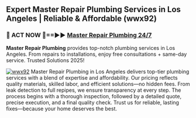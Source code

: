 ## Expert Master Repair Plumbing Services in Los Angeles | Reliable & Affordable (wwx92)  

<h3>🚿 ACT NOW 🌟==►► <a href="https://tinyurl.com/2ne6vx2x" rel="nofollow">Master Repair Plumbing 24/7</a></h3>

**Master Repair Plumbing** provides top-notch plumbing services in Los Angeles. From repairs to installations, enjoy free consultations + same-day service. Trusted Solutions 2025!

[![wwx92](https://i.imgur.com/4PFF4AK.jpeg)](https://tinyurl.com/2ne6vx2x)
Master Repair Plumbing in Los Angeles delivers top-tier plumbing services with a blend of expertise and affordability. Our pricing reflects quality materials, skilled labor, and efficient solutions—no hidden fees. From leak detection to full repipes, we ensure transparency at every step. The process begins with a thorough inspection, followed by a detailed quote, precise execution, and a final quality check. Trust us for reliable, lasting fixes—because your home deserves the best.